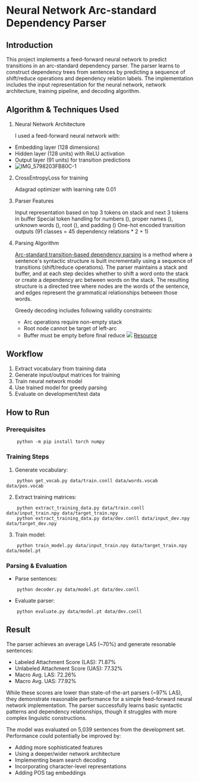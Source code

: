 # Neural Network Arc-standard Dependency Parser
## Introduction
This project implements a feed-forward neural network to predict transitions in an arc-standard dependency parser. The parser learns to construct dependency trees from sentences by predicting a sequence of shift/reduce operations and dependency relation labels. The implementation includes the input representation for the neural network, network architecture, training pipeline, and decoding algorithm.

## Algorithm & Techniques Used
1. Neural Network Architecture

    I used a feed-forward neural network with:

* Embedding layer (128 dimensions)
* Hidden layer (128 units) with ReLU activation
* Output layer (91 units) for transition predictions
* ![IMG_5798203FB80C-1](https://hackmd.io/_uploads/ryW1vourJl.jpg)



2. CrossEntropyLoss for training

    Adagrad optimizer with learning rate 0.01

3. Parser Features

    Input representation based on top 3 tokens on stack and next 3 tokens in buffer
    Special token handling for numbers (<CD>), proper names (<NNP>), unknown words (<UNK>), root (<ROOT>), and padding (<NULL>)
    One-hot encoded transition outputs (91 classes = 45 dependency relations * 2 + 1)

4. Parsing Algorithm

    [Arc-standard transition-based dependency parsing](https://web.stanford.edu/~jurafsky/slp3/old_oct19/15.pdf) is a method where a sentence's syntactic structure is built incrementally using a sequence of transitions (shift/reduce operations). The parser maintains a stack and buffer, and at each step decides whether to shift a word onto the stack or create a dependency arc between words on the stack. The resulting structure is a directed tree where nodes are the words of the sentence, and edges represent the grammatical relationships between those words.
    
    Greedy decoding includes following validity constraints:
    * Arc operations require non-empty stack
    * Root node cannot be target of left-arc
    * Buffer must be empty before final reduce
    ![](https://miro.medium.com/v2/resize:fit:1400/1*mfcStHLTzMZC1evPaSJaag.png)
[Resource](https://towardsdatascience.com/natural-language-processing-dependency-parsing-cf094bbbe3f7)

## Workflow
1. Extract vocabulary from training data
2. Generate input/output matrices for training
3. Train neural network model
4. Use trained model for greedy parsing
5. Evaluate on development/test data

## How to Run
### Prerequisites
```
    python -m pip install torch numpy
```
### Training Steps
1. Generate vocabulary:
```
    python get_vocab.py data/train.conll data/words.vocab data/pos.vocab
```
2. Extract training matrices:
```
    python extract_training_data.py data/train.conll data/input_train.npy data/target_train.npy
    python extract_training_data.py data/dev.conll data/input_dev.npy data/target_dev.npy
```
3. Train model:
```
    python train_model.py data/input_train.npy data/target_train.npy data/model.pt
```
    
### Parsing & Evaluation
- Parse sentences:
```
    python decoder.py data/model.pt data/dev.conll
```
- Evaluate parser:
```
    python evaluate.py data/model.pt data/dev.conll
```

## Result
The parser achieves an average LAS (~70%) and generate resonable sentences:

* Labeled Attachment Score (LAS): 71.87%
* Unlabeled Attachment Score (UAS): 77.32%
* Macro Avg. LAS: 72.26%
* Macro Avg. UAS: 77.92%

While these scores are lower than state-of-the-art parsers (~97% LAS), they demonstrate reasonable performance for a simple feed-forward neural network implementation. The parser successfully learns basic syntactic patterns and dependency relationships, though it struggles with more complex linguistic constructions.
    
The model was evaluated on 5,039 sentences from the development set. Performance could potentially be improved by:

* Adding more sophisticated features
* Using a deeper/wider network architecture
* Implementing beam search decoding
* Incorporating character-level representations
* Adding POS tag embeddings